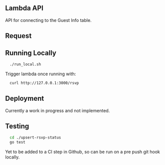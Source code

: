 ## Lambda API

API for connecting to the Guest Info table.

## Request 

## Running Locally

```bash
  ./run_local.sh
```

Trigger lambda once running with:

```bash
  curl http://127.0.0.1:3000/rsvp
```

## Deployment

Currently a work in progress and not implemented.

## Testing

```bash
  cd ./upsert-rsvp-status 
  go test
```
Yet to be added to a CI step in Github, so can be run on a pre push git hook locally.
